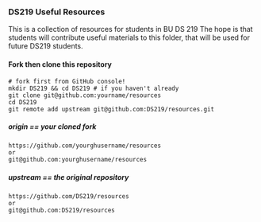 ### DS219 Useful Resources

This is a collection of resources for students in BU DS 219
The hope is that students will contribute useful materials to this folder,
that will be used for future DS219 students.

#### Fork then clone this repository

```shell
# fork first from GitHub console!
mkdir DS219 && cd DS219 # if you haven't already
git clone git@github.com:yourname/resources
cd DS219
git remote add upstream git@github.com:DS219/resources.git
```

##### origin == your cloned fork

```
https://github.com/yourghusername/resources
or
git@github.com:yourghusername/resources
```

##### upstream == the original repository

```
https://github.com/DS219/resources
or
git@github.com:DS219/resources
```
